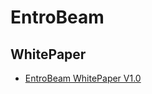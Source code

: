 # EntroBeam
## WhitePaper

* [EntroBeam WhitePaper V1.0](https://github.com/entroBeam/document/blob/main/whitepaper/EntroBeam%20whitepaper%20ver1.0.pdf)

